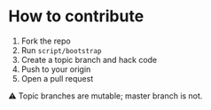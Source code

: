 How to contribute
=================

1. Fork the repo
2. Run `script/bootstrap`
3. Create a topic branch and hack code
4. Push to your origin
5. Open a pull request

:warning: Topic branches are mutable; master branch is not.
